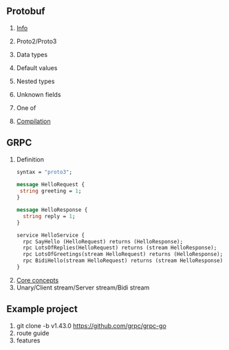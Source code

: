

## Protobuf

1. [Info](https://developers.google.com/protocol-buffers) 
2. Proto2/Proto3
3. Data types
4. Default values
5. Nested types
6. Unknown fields
7. One of

8. [Compilation](https://developers.google.com/protocol-buffers/docs/gotutorial#compiling-your-protocol-buffers)


## GRPC
1. Definition
    ```protobuf
    syntax = "proto3";
      
    message HelloRequest {
     string greeting = 1;
    }
    
    message HelloResponse {
      string reply = 1;
    }
   
    service HelloService {
      rpc SayHello (HelloRequest) returns (HelloResponse);
      rpc LotsOfReplies(HelloRequest) returns (stream HelloResponse);
      rpc LotsOfGreetings(stream HelloRequest) returns (HelloResponse);
      rpc BidiHello(stream HelloRequest) returns (stream HelloResponse);
    }
   ```
2. [Core concepts](https://grpc.io/docs/what-is-grpc/core-concepts/)
3. Unary/Client stream/Server stream/Bidi stream


## Example project
1. git clone -b v1.43.0 https://github.com/grpc/grpc-go
2. route guide
3. features
